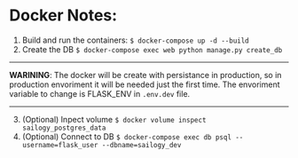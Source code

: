 # Docker Notes:

1. Build and run the containers: `$ docker-compose up -d --build`
2. Create the DB `$ docker-compose exec web python manage.py create_db`
--- 
**WARINING**: The docker will be create with persistance in production, so in production envoriment it will be needed just the first time. The envoriment variable to change is FLASK_ENV in `.env.dev` file.

---
3. (Optional) Inpect volume `$ docker volume inspect sailogy_postgres_data`
4. (Optional) Connect to DB `$ docker-compose exec db psql --username=flask_user --dbname=sailogy_dev`
